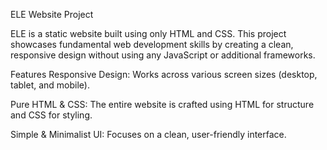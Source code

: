 ELE Website Project

ELE is a static website built using only HTML and CSS. This project showcases fundamental web development skills by creating a clean, responsive design without using any JavaScript or additional frameworks.

Features
Responsive Design: Works across various screen sizes (desktop, tablet, and mobile).

Pure HTML & CSS: The entire website is crafted using HTML for structure and CSS for styling.

Simple & Minimalist UI: Focuses on a clean, user-friendly interface.
